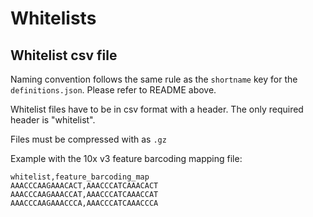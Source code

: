 # Whitelists

## Whitelist csv file

Naming convention follows the same rule as the `shortname` key for the `definitions.json`. Please refer to README above.

Whitelist files have to be in csv format with a header. The only required header is "whitelist".

Files must be compressed with as `.gz`

Example with the 10x v3 feature barcoding mapping file:

```
whitelist,feature_barcoding_map
AAACCCAAGAAACACT,AAACCCATCAAACACT
AAACCCAAGAAACCAT,AAACCCATCAAACCAT
AAACCCAAGAAACCCA,AAACCCATCAAACCCA
```
